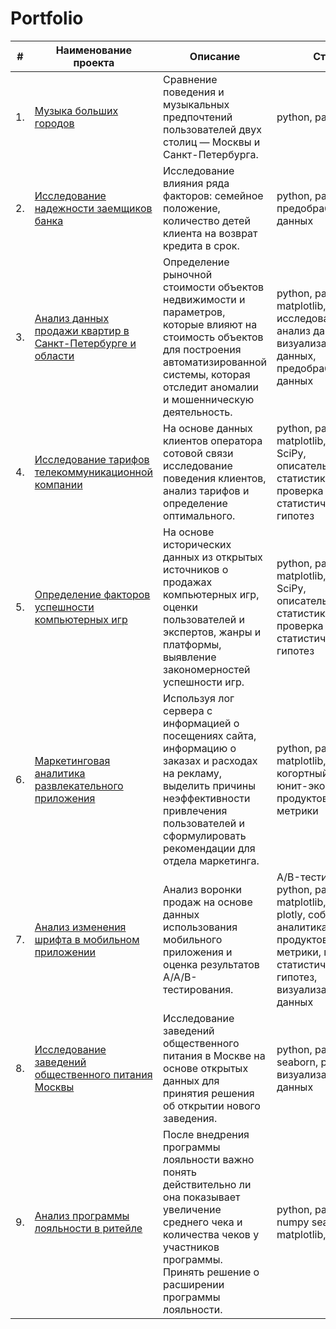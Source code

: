 # Portfolio


| #    | Наименование проекта                | Описание                                                     | Стек                                                         |
| ---- | ------------------------------------------------------------ | ------------------------------------------------------------ | ------------------------------------------------------------ |
| 1.   | [Музыка больших городов]() | Сравнение поведения и музыкальных предпочтений пользователей двух столиц — Москвы и Санкт-Петербурга. | python, pandas       |
| 2.   | [Исследование надежности заемщиков банка]() | Исследование влияния ряда факторов: семейное положение, количество детей клиента на возврат кредита в срок. | python, pandas, предобработка данных |
| 3.   | [Анализ данных продажи квартир в Санкт-Петербурге и области]() | Определение рыночной стоимости объектов недвижимости и параметров, которые влияют на стоимость объектов для построения автоматизированной системы, которая отследит аномалии и мошенническую деятельность.             | python, pandas, matplotlib, исследовательский анализ данных, визуализация данных, предобработка данных |
| 4.   | [Исследование тарифов телекоммуникационной компании]() | На основе данных клиентов оператора сотовой связи исследование поведения клиентов,  анализ тарифов и определение оптимального.             | python, pandas, matplotlib, NumPy, SciPy, описательная статистика, проверка статистических гипотез |
| 5.   | [Определение факторов успешности компьютерных игр]() | На основе исторических данных из открытых источников о продажах компьютерных игр, оценки пользователей и экспертов, жанры и платформы, выявление закономерностей успешности игр.             | python, pandas, matplotlib, NumPy, SciPy, описательная статистика, проверка статистических гипотез |
| 6.   | [Маркетинговая аналитика развлекательного приложения]() | Используя лог сервера с информацией о посещениях сайта, информацию о заказах и расходах на рекламу, выделить причины неэффективности привлечения пользователей и сформулировать рекомендации для отдела маркетинга.             | python, pandas, matplotlib, seaborn, когортный анализ, юнит-экономика, продуктовые метрики |
| 7.   | [Анализ изменения шрифта в мобильном приложении]() | Анализ воронки продаж на основе данных использования мобильного приложения и оценка результатов A/A/B-тестирования.             | A/B-тестирование, python, pandas, matplotlib, seaborn, plotly, событийная аналитика, продуктовые метрики, проверка статистических гипотез, визуализация данных |
| 8.   | [Исследование заведений общественного питания Москвы]() | Исследование заведений общественного питания в Москве на основе открытых данных для принятия решения об открытии нового заведения.             | python, pandas, seaborn, plotly, визуализация данных |
| 9.   | [Анализ программы лояльности в ритейле]() | После внедрения программы лояльности важно понять действительно ли она показывает увеличение среднего чека и количества чеков у участников программы. Принять решение о расширении программы лояльности.             | python, pandas numpy seaborn, matplotlib, scipy |
